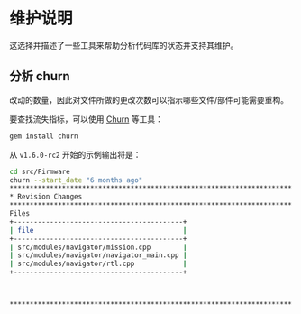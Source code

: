 # 维护说明

这选择并描述了一些工具来帮助分析代码库的状态并支持其维护。

## 分析 churn

改动的数量，因此对文件所做的更改次数可以指示哪些文件/部件可能需要重构。

要查找流失指标，可以使用 [Churn](https://github.com/danmayer/churn) 等工具：

```sh
gem install churn
```

从 `v1.6.0-rc2` 开始的示例输出将是：

```sh
cd src/Firmware
churn --start_date "6 months ago"
**********************************************************************
* Revision Changes
**********************************************************************
Files
+------------------------------------------+
| file                                     |
+------------------------------------------+
| src/modules/navigator/mission.cpp        |
| src/modules/navigator/navigator_main.cpp |
| src/modules/navigator/rtl.cpp            |
+------------------------------------------+



**********************************************************************
```
